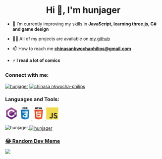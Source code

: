 <h1 align="center">Hi 👋, I'm hunjager</h1>

- 🌱 I’m currently improving my skills in **JavaScript, learning three.js, C# and game design**

- 👨‍💻 All of my projects are available on <a href="https://github.com/hunjager">my github</a> 

- 📫 How to reach me **chinasankwochaphilips@gmail.com**

- ⚡ **I read a lot of comics**

<h3 align="left">Connect with me:</h3>
<p align="left">
<a href="https://twitter.com/hunjager" target="blank"><img align="center" src="https://raw.githubusercontent.com/rahuldkjain/github-profile-readme-generator/master/src/images/icons/Social/twitter.svg" alt="hunjager" height="30" width="40" /></a>
<a href="https://linkedin.com/in/chinasa nkwocha-philips" target="blank"><img align="center" src="https://raw.githubusercontent.com/rahuldkjain/github-profile-readme-generator/master/src/images/icons/Social/linked-in-alt.svg" alt="chinasa nkwocha-philips" height="30" width="40" /></a>
</p>

<h3 align="left">Languages and Tools:</h3>

<img src="https://raw.githubusercontent.com/devicons/devicon/master/icons/csharp/csharp-original.svg" alt="csharp" width="40" height="40"/></a> <a href="https://www.w3schools.com/css/" target="_blank" rel="noreferrer"> <img src="https://raw.githubusercontent.com/devicons/devicon/master/icons/css3/css3-original-wordmark.svg" alt="css3" width="40" height="40"/> </a> <a href="https://www.w3.org/html/" target="_blank" rel="noreferrer"> <img src="https://raw.githubusercontent.com/devicons/devicon/master/icons/html5/html5-original-wordmark.svg" alt="html5" width="40" height="40"/> </a> <a href="https://developer.mozilla.org/en-US/docs/Web/JavaScript" target="_blank" rel="noreferrer"> <img src="https://raw.githubusercontent.com/devicons/devicon/master/icons/javascript/javascript-original.svg" alt="javascript" width="40" height="40"/>
<p><img align="left" src="https://github-readme-stats.vercel.app/api/top-langs?username=hunjager&show_icons=true&locale=en&layout=compact" alt="hunjager" /></p>

<p>&nbsp;<img align="center" src="https://github-readme-stats.vercel.app/api?username=hunjager&show_icons=true&locale=en" alt="hunjager"/></p>

### 😂 Random Dev Meme
<img src='https://randommeme-five.vercel.app/' style="height: 400px;"/>

